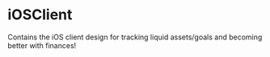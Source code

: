 iOSClient
=========

Contains the iOS client design for tracking liquid assets/goals and becoming better with finances! 
